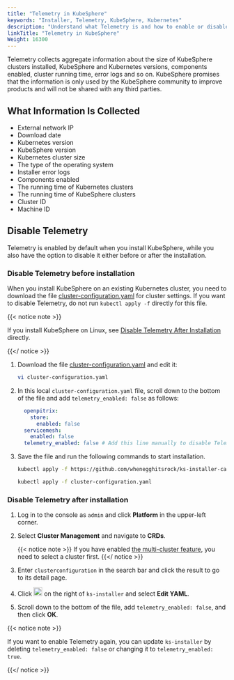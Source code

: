 ```yaml
---
title: "Telemetry in KubeSphere"
keywords: "Installer, Telemetry, KubeSphere, Kubernetes"
description: "Understand what Telemetry is and how to enable or disable it in KubeSphere."
linkTitle: "Telemetry in KubeSphere"
Weight: 16300
---
```


Telemetry collects aggregate information about the size of KubeSphere clusters installed, KubeSphere and Kubernetes versions, components enabled, cluster running time, error logs and so on. KubeSphere promises that the information is only used by the KubeSphere community to improve products and will not be shared with any third parties.

## What Information Is Collected

- External network IP
- Download date
- Kubernetes version
- KubeSphere version
- Kubernetes cluster size
- The type of the operating system
- Installer error logs
- Components enabled
- The running time of Kubernetes clusters
- The running time of KubeSphere clusters
- Cluster ID
- Machine ID

## Disable Telemetry

Telemetry is enabled by default when you install KubeSphere, while you also have the option to disable it either before or after the installation.

### Disable Telemetry before installation

When you install KubeSphere on an existing Kubernetes cluster, you need to download the file [cluster-configuration.yaml](https://github.com/whenegghitsrock/ks-installer-carryon/releases/download/v3.3.2/cluster-configuration.yaml) for cluster settings. If you want to disable Telemetry, do not run `kubectl apply -f` directly for this file.

{{< notice note >}}

If you install KubeSphere on Linux, see [Disable Telemetry After Installation](../telemetry/#disable-telemetry-after-installation) directly.

{{</ notice >}}

1. Download the file [cluster-configuration.yaml](https://github.com/whenegghitsrock/ks-installer-carryon/releases/download/v3.3.2/cluster-configuration.yaml) and edit it:

    ```bash
    vi cluster-configuration.yaml
    ```

2. In this local `cluster-configuration.yaml` file, scroll down to the bottom of the file and add `telemetry_enabled: false` as follows:

    ```yaml
      openpitrix:
        store:
          enabled: false
      servicemesh:
        enabled: false
      telemetry_enabled: false # Add this line manually to disable Telemetry.
    ```

3. Save the file and run the following commands to start installation.

    ```bash
    kubectl apply -f https://github.com/whenegghitsrock/ks-installer-carryon/releases/download/v3.3.2/kubesphere-installer.yaml
    
    kubectl apply -f cluster-configuration.yaml
    ```

### Disable Telemetry after installation

1. Log in to the console as `admin` and click **Platform** in the upper-left corner.

2. Select **Cluster Management** and navigate to **CRDs**.

    {{< notice note >}}
If you have enabled [the multi-cluster feature](../../../multicluster-management/), you need to select a cluster first.
    {{</ notice >}}

3. Enter `clusterconfiguration` in the search bar and click the result to go to its detail page.

4. Click <img src="/images/docs/v3.x/faq/installation/telemetry-in-kubesphere/three-dots.png" height="20px" alt="icon"> on the right of `ks-installer` and select **Edit YAML**.

5. Scroll down to the bottom of the file, add `telemetry_enabled: false`, and then click **OK**.


{{< notice note >}}

If you want to enable Telemetry again, you can update `ks-installer` by deleting `telemetry_enabled: false` or changing it to `telemetry_enabled: true`.

{{</ notice >}}
